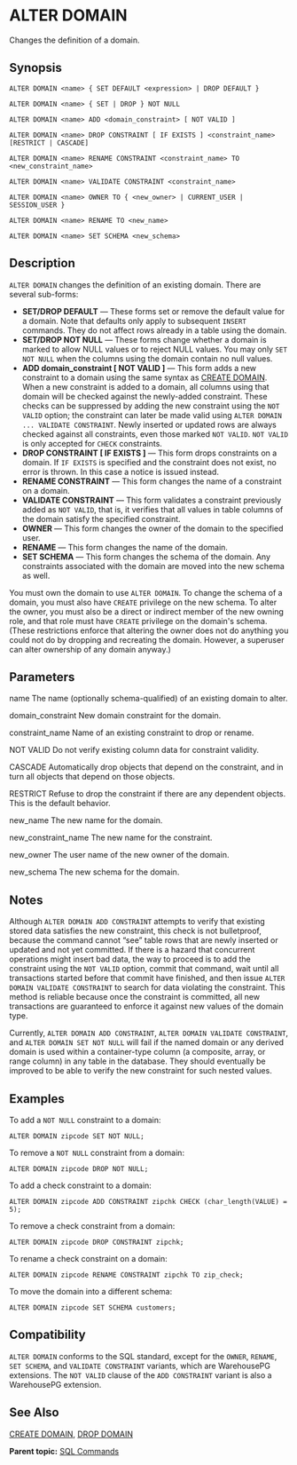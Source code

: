 # ALTER DOMAIN 

Changes the definition of a domain.

## <a id="section2"></a>Synopsis 

``` {#sql_command_synopsis}
ALTER DOMAIN <name> { SET DEFAULT <expression> | DROP DEFAULT }

ALTER DOMAIN <name> { SET | DROP } NOT NULL

ALTER DOMAIN <name> ADD <domain_constraint> [ NOT VALID ]

ALTER DOMAIN <name> DROP CONSTRAINT [ IF EXISTS ] <constraint_name> [RESTRICT | CASCADE]

ALTER DOMAIN <name> RENAME CONSTRAINT <constraint_name> TO <new_constraint_name>

ALTER DOMAIN <name> VALIDATE CONSTRAINT <constraint_name>
  
ALTER DOMAIN <name> OWNER TO { <new_owner> | CURRENT_USER | SESSION_USER }
  
ALTER DOMAIN <name> RENAME TO <new_name>

ALTER DOMAIN <name> SET SCHEMA <new_schema>
```

## <a id="section3"></a>Description 

`ALTER DOMAIN` changes the definition of an existing domain. There are several sub-forms:

-   **SET/DROP DEFAULT** — These forms set or remove the default value for a domain. Note that defaults only apply to subsequent `INSERT` commands. They do not affect rows already in a table using the domain.
-   **SET/DROP NOT NULL** — These forms change whether a domain is marked to allow NULL values or to reject NULL values. You may only `SET NOT NULL` when the columns using the domain contain no null values.
-   **ADD domain\_constraint \[ NOT VALID \]** — This form adds a new constraint to a domain using the same syntax as [CREATE DOMAIN](CREATE_DOMAIN.html). When a new constraint is added to a domain, all columns using that domain will be checked against the newly-added constraint. These checks can be suppressed by adding the new constraint using the `NOT VALID` option; the constraint can later be made valid using `ALTER DOMAIN ... VALIDATE CONSTRAINT`. Newly inserted or updated rows are always checked against all constraints, even those marked `NOT VALID`. `NOT VALID` is only accepted for `CHECK` constraints.
-   **DROP CONSTRAINT \[ IF EXISTS \]** — This form drops constraints on a domain. If `IF EXISTS` is specified and the constraint does not exist, no error is thrown. In this case a notice is issued instead.
-   **RENAME CONSTRAINT** — This form changes the name of a constraint on a domain.
-   **VALIDATE CONSTRAINT** — This form validates a constraint previously added as `NOT VALID`, that is, it verifies that all values in table columns of the domain satisfy the specified constraint.
-   **OWNER** — This form changes the owner of the domain to the specified user.
-   **RENAME** — This form changes the name of the domain.
-   **SET SCHEMA** — This form changes the schema of the domain. Any constraints associated with the domain are moved into the new schema as well.

You must own the domain to use `ALTER DOMAIN`. To change the schema of a domain, you must also have `CREATE` privilege on the new schema. To alter the owner, you must also be a direct or indirect member of the new owning role, and that role must have `CREATE` privilege on the domain's schema. \(These restrictions enforce that altering the owner does not do anything you could not do by dropping and recreating the domain. However, a superuser can alter ownership of any domain anyway.\)

## <a id="section4"></a>Parameters 

name
The name \(optionally schema-qualified\) of an existing domain to alter.

domain\_constraint
New domain constraint for the domain.

constraint\_name
Name of an existing constraint to drop or rename.

NOT VALID
Do not verify existing column data for constraint validity.

CASCADE
Automatically drop objects that depend on the constraint, and in turn all objects that depend on those objects.

RESTRICT
Refuse to drop the constraint if there are any dependent objects. This is the default behavior.

new\_name
The new name for the domain.

new\_constraint\_name
The new name for the constraint.

new\_owner
The user name of the new owner of the domain.

new\_schema
The new schema for the domain.

## <a id="section4a"></a>Notes 

Although `ALTER DOMAIN ADD CONSTRAINT` attempts to verify that existing stored data satisfies the new constraint, this check is not bulletproof, because the command cannot “see” table rows that are newly inserted or updated and not yet committed. If there is a hazard that concurrent operations might insert bad data, the way to proceed is to add the constraint using the `NOT VALID` option, commit that command, wait until all transactions started before that commit have finished, and then issue `ALTER DOMAIN VALIDATE CONSTRAINT` to search for data violating the constraint. This method is reliable because once the constraint is committed, all new transactions are guaranteed to enforce it against new values of the domain type.

Currently, `ALTER DOMAIN ADD CONSTRAINT`, `ALTER DOMAIN VALIDATE CONSTRAINT`, and `ALTER DOMAIN SET NOT NULL` will fail if the named domain or any derived domain is used within a container-type column \(a composite, array, or range column\) in any table in the database. They should eventually be improved to be able to verify the new constraint for such nested values.

## <a id="section5"></a>Examples 

To add a `NOT NULL` constraint to a domain:

```
ALTER DOMAIN zipcode SET NOT NULL;
```

To remove a `NOT NULL` constraint from a domain:

```
ALTER DOMAIN zipcode DROP NOT NULL;
```

To add a check constraint to a domain:

```
ALTER DOMAIN zipcode ADD CONSTRAINT zipchk CHECK (char_length(VALUE) = 5);
```

To remove a check constraint from a domain:

```
ALTER DOMAIN zipcode DROP CONSTRAINT zipchk;
```

To rename a check constraint on a domain:

```
ALTER DOMAIN zipcode RENAME CONSTRAINT zipchk TO zip_check;
```

To move the domain into a different schema:

```
ALTER DOMAIN zipcode SET SCHEMA customers;
```

## <a id="section6"></a>Compatibility 

`ALTER DOMAIN` conforms to the SQL standard, except for the `OWNER`, `RENAME`, `SET SCHEMA`, and `VALIDATE CONSTRAINT` variants, which are WarehousePG extensions. The `NOT VALID` clause of the `ADD CONSTRAINT` variant is also a WarehousePG extension.

## <a id="section7"></a>See Also 

[CREATE DOMAIN](CREATE_DOMAIN.html), [DROP DOMAIN](DROP_DOMAIN.html)

**Parent topic:** [SQL Commands](../sql_commands/sql_ref.html)


